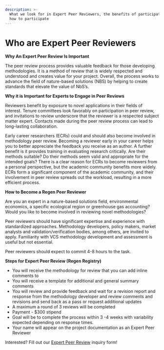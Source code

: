 ```yaml
---
description: >-
  What we look for in Expert Peer Reviewers, the benefits of participation and
  how to participate
---
```


# Who are Expert Peer Reviewers

**Why An Expert Peer Review Is Important**

The peer review process provides valuable feedback for those developing methodologies. It is a method of review that is widely respected and understood and creates value for your project. Overall, the process works to advance the field of nature-based solutions (NBS) by helping to create standards that elevate the value of NbS’s.

**Why it is Important for Experts to Engage in Peer Reviews**

Reviewers benefit by exposure to novel applications in their fields of interest. Tenure committees look favorably on participation in peer review, and invitations to review underscore that the reviewer is a respected subject matter expert. Contacts made during the peer review process can lead to long-lasting collaboration.

Early career researchers (ECRs) could and should also become involved in methodology peer review. Becoming a reviewer early in your career helps you to better appreciate the feedback you receive as an author. A further benefit is it provides training in evaluating research critically. Are their methods suitable? Do their methods seem valid and appropriate for the intended goals? There is a clear reason for ECRs to become reviewers from a personal perspective, but the academic community benefits more widely. ECRs form a significant component of the academic community, and their involvement in peer review spreads out the workload, resulting in a more efficient process.&#x20;

**How to Become a Regen Peer Reviewer**

Are you an expert in a nature-based solutions field, environmental economics, a specific ecological region or greenhouse gas accounting? Would you like to become involved in reviewing novel methodologies?&#x20;

Peer reviewers should have significant expertise and experience with standardized approaches. Methodology developers, policy makers, market analysts and validation/verification bodies, among others, are invited to apply. Familiarity with VCS methodology development and assessment is useful but not essential.

Peer reviewers should expect to commit 4-8 hours to the task.&#x20;

**Steps for Expert Peer Review (Regen Registry)**&#x20;

* You will receive the methodology for review that you can add inline comments to
* You will receive a template for additional and general summary comments
* You will review and provide feedback and wait for a revision report and response from the methodology developer and review comments and revisions and send back as a pass or request additional updates&#x20;
* A maximum a round of 3 reviews will be completed&#x20;
* Payment - $300 stipend&#x20;
* Goal will be to complete the process within 3 -4 weeks with variability expected depending on response times.
* Your name will appear on the project documentation as an Expert Peer Reviewer&#x20;

Interested?  Fill out our [Expert Peer Review](https://airtable.com/shrbKRhZUUQXhVI50) inquiry form!
